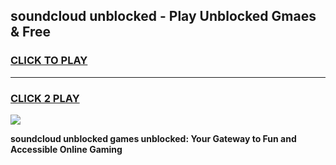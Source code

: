 
## soundcloud unblocked - Play Unblocked Gmaes & Free
<h3>
<a href="https://news.freeplayer.one?title=soundcloud_unblocked&ref=23F">CLICK TO PLAY</a></h3>
<hr>

<h3>
<a href="https://news.freeplayer.one?title=soundcloud_unblocked&ref=23F">CLICK 2 PLAY</a>
  
</h3>

<a href="https://news.freeplayer.one?title=soundcloud_unblocked&ref=23F/"><img src="https://clearcache.store/games.png"></a>


**soundcloud unblocked games unblocked: Your Gateway to Fun and Accessible Online Gaming**
